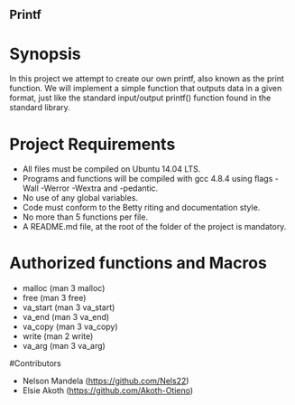 ## Printf

# Synopsis
In this project we attempt to create our own printf, also known as the print function. We will implement a simple function that outputs data in a given format, just like the standard input/output printf() function found in the standard library.

# Project Requirements
* All files must be compiled on Ubuntu 14.04 LTS.
* Programs and functions will be compiled with gcc 4.8.4 using flags -Wall -Werror -Wextra and -pedantic.
* No use of any global variables.
* Code must conform to the Betty riting and documentation style.
* No more than 5 functions per file.
* A README.md file, at the root of the folder of the project is mandatory.

# Authorized functions and Macros
* malloc (man 3 malloc)
* free (man 3 free)
* va_start (man 3 va_start)
* va_end (man 3 va_end)
* va_copy (man 3 va_copy)
* write (man 2 write)
* va_arg (man 3 va_arg)

#Contributors
* Nelson Mandela (https://github.com/Nels22)
* Elsie Akoth (https://github.com/Akoth-Otieno)
